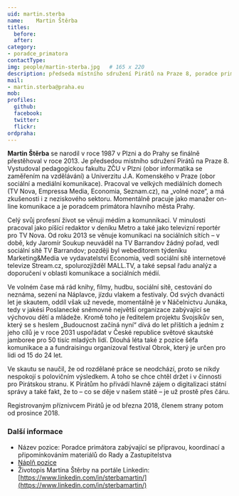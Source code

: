 ```yaml
---
uid: martin.sterba
name:    Martin Štěrba
titles:
  before: 
  after:
category:                
- poradce_primatora
contactType: 
img: people/martin-sterba.jpg   # 165 x 220
description: předseda místního sdružení Pirátů na Praze 8, poradce primátora    	# kratký popis, max 160 znaků
mail:
- martin.sterba@praha.eu
mob: 
profiles:
  github:       
  facebook:    
  twitter: 		  
  flickr:		  
ordpraha: 
---
```


**Martin Štěrba** se narodil v roce 1987 v Plzni a do Prahy se finálně přestěhoval v roce 2013. Je předsedou místního sdružení Pirátů na Praze 8. Vystudoval pedagogickou fakultu ZČU v Plzni (obor informatika se zaměřením na vzdělávání) a Univerzitu J.A. Komenského v Praze (obor sociální a mediální komunikace). Pracoval ve velkých mediálních domech (TV Nova, Empressa Media, Economia, Seznam.cz), na „volné noze“, a má zkušenosti i z neziskového sektoru. Momentálně pracuje jako manažer on-line komunikace a je poradcem primátora hlavního města Prahy.

Celý svůj profesní život se věnuji médím a komunnikaci. V minulosti pracoval jako píšící redaktor v deníku Metro a také jako televizní reportér pro TV Nova. Od roku 2013 se věnuje komunikaci na sociálních sítích – v době, kdy Jaromír Soukup neuváděl na TV Barrandov žádný pořad, vedl sociální sítě TV Barrandov; později byl webeditorem týdeníku Marketing&Media ve vydavatelství Economia, vedl sociální sítě internetové televize Stream.cz, spolurozjížděl MALL.TV, a také sepsal řadu analýz a doporučení v oblasti komunikace a sociálních médií.

Ve volném čase má rád knihy, filmy, hudbu, sociální sítě, cestování do neznáma, sezení na Náplavce, jízdu vlakem a festivaly. Od svých dvanácti let je skautem, oddíl však už nevede, momentálně je v Náčelnictvu Junáka, tedy v jakési Poslanecké sněmovně největší organizace zabývající se výchovou dětí a mládeže. Kromě toho je ředitelem projektu Svojsíkův sen, který se s heslem „Budoucnost začíná nyní“ dívá do let příštích a jedním z jeho cílů je v roce 2031 uspořádat v České republice světové skautské jamboree pro 50 tisíc mladých lidí. Dlouhá léta také z pozice šéfa komunikace a a fundraisingu organizoval festival Obrok, který je určen pro lidi od 15 do 24 let.

Ve skautu se naučil, že od rozdělané práce se neodchází, proto se nikdy nespokojí s polovičním výsledkem. A toho se chce chtěl držet i v činnosti pro Pirátskou stranu. K Pirátům ho přivádí hlavně zájem o digitalizaci státní správy a také fakt, že to – co se děje v našem státě – je už prostě přes čáru.

Registrovaným příznivcem Pirátů je od března 2018, členem strany potom od prosince 2018.

### Další informace 

* Název pozice: Poradce primátora zabývající se přípravou, koordinací a připomínkováním materiálů do Rady a Zastupitelstva
* [Náplň pozice](/assets/pdf/napln-prace/sterba.pdf)
* Životopis Martina Štěrby na portále Linkedin: [https://www.linkedin.com/in/sterbamartin/](https://www.linkedin.com/in/sterbamartin/)
